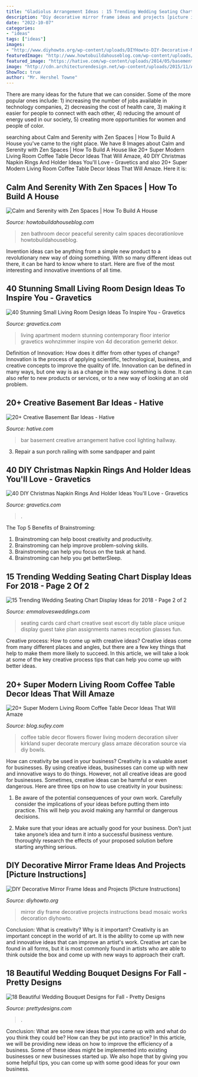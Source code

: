 ```yaml
---
title: "Gladiolus Arrangement Ideas : 15 Trending Wedding Seating Chart Display Ideas For 2018"
description: "Diy decorative mirror frame ideas and projects [picture instructions]"
date: "2022-10-07"
categories:
- "ideas"
tags: ["ideas"]
images:
- "http://www.diyhowto.org/wp-content/uploads/DIYHowto-DIY-Decorative-Mirror-Frame-Ideas-and-Projects-03.jpg"
featuredImage: "http://www.howtobuildahouseblog.com/wp-content/uploads/2013/10/Zen-Bathroom.jpg"
featured_image: "https://hative.com/wp-content/uploads/2014/05/basement-bar-ideas/13-wall-arrangement.jpg"
image: "http://cdn.architecturendesign.net/wp-content/uploads/2015/11/AD-19-creative-adorable-flower-coffee-table-decor.jpg"
ShowToc: true
author: "Mr. Hershel Towne"
---
```



There are many ideas for the future that we can consider. Some of the more popular ones include: 1) increasing the number of jobs available in technology companies, 2) decreasing the cost of health care, 3) making it easier for people to connect with each other, 4) reducing the amount of energy used in our society, 5) creating more opportunities for women and people of color.

	

		
searching about Calm and Serenity with Zen Spaces | How To Build A House you've came to the right place. We have 8 Images about Calm and Serenity with Zen Spaces | How To Build A House like 20+ Super Modern Living Room Coffee Table Decor Ideas That Will Amaze, 40 DIY Christmas Napkin Rings And Holder Ideas You&#039;ll Love - Gravetics and also 20+ Super Modern Living Room Coffee Table Decor Ideas That Will Amaze. Here it is:
		
    
## Calm And Serenity With Zen Spaces | How To Build A House

<img loading=lazy src="http://www.howtobuildahouseblog.com/wp-content/uploads/2013/10/Zen-Bathroom.jpg" onerror="this.onerror=null;this.src='https://tse4.mm.bing.net/th?id=OIP.HnFM-F8WHEjs6GosG4XX3QHaLA&amp;pid=15.1';" alt="Calm and Serenity with Zen Spaces | How To Build A House">

_Source: howtobuildahouseblog.com_

>zen bathroom decor peaceful serenity calm spaces decorationlove howtobuildahouseblog. 

	

Invention ideas can be anything from a simple new product to a revolutionary new way of doing something. With so many different ideas out there, it can be hard to know where to start. Here are five of the most interesting and innovative inventions of all time.

    
## 40 Stunning Small Living Room Design Ideas To Inspire You - Gravetics

<img loading=lazy src="https://www.gravetics.com/wp-content/uploads/2016/12/Small-Living-Room-Ideas32.jpg" onerror="this.onerror=null;this.src='https://tse3.mm.bing.net/th?id=OIP.KfvZ-X2WRb12EhQRrrzJkAHaJ4&amp;pid=15.1';" alt="40 Stunning Small Living Room Design Ideas To Inspire You - Gravetics">

_Source: gravetics.com_

>living apartment modern stunning contemporary floor interior gravetics wohnzimmer inspire von 4d decoration gemerkt dekor. 

	

Definition of Innovation: How does it differ from other types of change?
Innovation is the process of applying scientific, technological, business, and creative concepts to improve the quality of life. Innovation can be defined in many ways, but one way is as a change in the way something is done. It can also refer to new products or services, or to a new way of looking at an old problem.

    
## 20+ Creative Basement Bar Ideas - Hative

<img loading=lazy src="https://hative.com/wp-content/uploads/2014/05/basement-bar-ideas/13-wall-arrangement.jpg" onerror="this.onerror=null;this.src='https://tse1.mm.bing.net/th?id=OIP.cFNCNa6iVc-TO7xSlDm1QQHaJ3&amp;pid=15.1';" alt="20+ Creative Basement Bar Ideas - Hative">

_Source: hative.com_

>bar basement creative arrangement hative cool lighting hallway. 

	

3. Repair a sun porch railing with some sandpaper and paint

    
## 40 DIY Christmas Napkin Rings And Holder Ideas You&#039;ll Love - Gravetics

<img loading=lazy src="https://www.gravetics.com/wp-content/uploads/2016/11/Christmas-Napkin-Rings8.jpg" onerror="this.onerror=null;this.src='https://tse1.mm.bing.net/th?id=OIP.SJLPvI1J5UDmAPxlkvocUQHaJ3&amp;pid=15.1';" alt="40 DIY Christmas Napkin Rings And Holder Ideas You&#039;ll Love - Gravetics">

_Source: gravetics.com_

>. 

	

The Top 5 Benefits of Brainstroming:
1. Brainstroming can help boost creativity and productivity.
2. Brainstroming can help improve problem-solving skills.
3. Brainstroming can help you focus on the task at hand.
4. Brainstroming can help you get betterSleep.

    
## 15 Trending Wedding Seating Chart Display Ideas For 2018 - Page 2 Of 2

<img loading=lazy src="http://emmalovesweddings.com/wp-content/uploads/2017/12/creative-wedding-seating-plan-ideas.jpg" onerror="this.onerror=null;this.src='https://tse1.mm.bing.net/th?id=OIP.iJv9GX-mNE89R6rx72N_ywHaLI&amp;pid=15.1';" alt="15 Trending Wedding Seating Chart Display Ideas for 2018 - Page 2 of 2">

_Source: emmalovesweddings.com_

>seating cards card chart creative seat escort diy table place unique display guest take plan assignments names reception glasses fun. 

	

Creative process: How to come up with creative ideas?
Creative ideas come from many different places and angles, but there are a few key things that help to make them more likely to succeed. In this article, we will take a look at some of the key creative process tips that can help you come up with better ideas.

    
## 20+ Super Modern Living Room Coffee Table Decor Ideas That Will Amaze

<img loading=lazy src="http://cdn.architecturendesign.net/wp-content/uploads/2015/11/AD-19-creative-adorable-flower-coffee-table-decor.jpg" onerror="this.onerror=null;this.src='https://tse1.mm.bing.net/th?id=OIP.36Vf7fsXXKrlDgYqCOT8KwHaLA&amp;pid=15.1';" alt="20+ Super Modern Living Room Coffee Table Decor Ideas That Will Amaze">

_Source: blog.sufey.com_

>coffee table decor flowers flower living modern decoration silver kirkland super decorate mercury glass amaze décoration source via diy bowls. 

	

How can creativity be used in your business?
Creativity is a valuable asset for businesses. By using creative ideas, businesses can come up with new and innovative ways to do things. However, not all creative ideas are good for businesses. Sometimes, creative ideas can be harmful or even dangerous. Here are three tips on how to use creativity in your business: 
1) Be aware of the potential consequences of your own work. Carefully consider the implications of your ideas before putting them into practice. This will help you avoid making any harmful or dangerous decisions. 

2) Make sure that your ideas are actually good for your business. Don’t just take anyone’s idea and turn it into a successful business venture. thoroughly research the effects of your proposed solution before starting anything serious.

    
## DIY Decorative Mirror Frame Ideas And Projects [Picture Instructions]

<img loading=lazy src="http://www.diyhowto.org/wp-content/uploads/DIYHowto-DIY-Decorative-Mirror-Frame-Ideas-and-Projects-03.jpg" onerror="this.onerror=null;this.src='https://tse2.mm.bing.net/th?id=OIP.lwrwQxlIiLp3kxG4hc_W9gHaKZ&amp;pid=15.1';" alt="DIY Decorative Mirror Frame Ideas and Projects [Picture Instructions]">

_Source: diyhowto.org_

>mirror diy frame decorative projects instructions bead mosaic works decoration diyhowto. 

	

Conclusion: What is creativity? Why is it important?
Creativity is an important concept in the world of art. It is the ability to come up with new and innovative ideas that can improve an artist's work. Creative art can be found in all forms, but it is most commonly found in artists who are able to think outside the box and come up with new ways to approach their craft.

    
## 18 Beautiful Wedding Bouquet Designs For Fall - Pretty Designs

<img loading=lazy src="https://www.prettydesigns.com/wp-content/uploads/2014/08/Pretty-Bouquet.jpg" onerror="this.onerror=null;this.src='https://tse2.mm.bing.net/th?id=OIP.fAJp2aDW9vjRulQdQQylFgHaLG&amp;pid=15.1';" alt="18 Beautiful Wedding Bouquet Designs for Fall - Pretty Designs">

_Source: prettydesigns.com_

>. 

	

Conclusion: What are some new ideas that you came up with and what do you think they could be? How can they be put into practice?
In this article, we will be providing new ideas on how to improve the efficiency of a business. Some of these ideas might be implemented into existing businesses or new businesses started up. We also hope that by giving you some helpful tips, you can come up with some good ideas for your own business.

